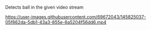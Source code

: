 Detects ball in the given video stream



https://user-images.githubusercontent.com/69672043/145825037-05f862da-5db1-43a3-855e-6a5204f56dd6.mp4

